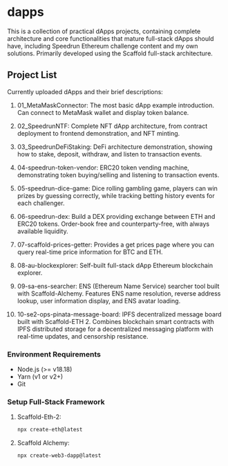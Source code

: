 # dapps

This is a collection of practical dApps projects, containing complete architecture and core functionalities that mature full-stack dApps should have, including Speedrun Ethereum challenge content and my own solutions. Primarily developed using the Scaffold full-stack architecture.

## Project List

Currently uploaded dApps and their brief descriptions:

1. 01_MetaMaskConnector: The most basic dApp example introduction. Can connect to MetaMask wallet and display token balance.

2. 02_SpeedrunNTF: Complete NFT dApp architecture, from contract deployment to frontend demonstration, and NFT minting.

3. 03_SpeedrunDeFiStaking: DeFi architecture demonstration, showing how to stake, deposit, withdraw, and listen to transaction events.

4. 04-speedrun-token-vendor: ERC20 token vending machine, demonstrating token buying/selling and listening to transaction events.

5. 05-speedrun-dice-game: Dice rolling gambling game, players can win prizes by guessing correctly, while tracking betting history events for each challenger.

6. 06-speedrun-dex: Build a DEX providing exchange between ETH and ERC20 tokens. Order-book free and counterparty-free, with always available liquidity.

7. 07-scaffold-prices-getter: Provides a get prices page where you can query real-time price information for BTC and ETH.

8. 08-au-blockexplorer: Self-built full-stack dApp Ethereum blockchain explorer.

9. 09-sa-ens-searcher: ENS (Ethereum Name Service) searcher tool built with Scaffold-Alchemy. Features ENS name resolution, reverse address lookup, user information display, and ENS avatar loading.

10. 10-se2-ops-pinata-message-board: IPFS decentralized message board built with Scaffold-ETH 2. Combines blockchain smart contracts with IPFS distributed storage for a decentralized messaging platform with real-time updates, and censorship resistance.

### Environment Requirements
- Node.js (>= v18.18)
- Yarn (v1 or v2+)
- Git

### Setup Full-Stack Framework
1. Scaffold-Eth-2:
   ```bash
   npx create-eth@latest
   ```
2. Scaffold Alchemy:
   ```bash
   npx create-web3-dapp@latest
   ```
